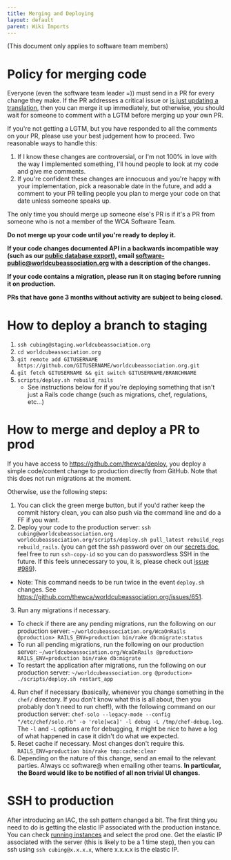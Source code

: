 ```yaml
---
title: Merging and Deploying
layout: default
parent: Wiki Imports
---
```


(This document only applies to software team members)

# Policy for merging code

Everyone (even the software team leader =)) must send in a PR for every change they make. If the PR addresses a critical issue or [is just updating a translation](https://github.com/thewca/worldcubeassociation.org/pull/1144#issuecomment-275124727), then you can merge it up immediately, but otherwise, you should wait for someone to comment with a LGTM before merging up your own PR.

If you're not getting a LGTM, but you have responded to all the comments on your PR, please use your best judgement how to proceed. Two reasonable ways to handle this:

1. If I know these changes are controversial, or I'm not 100% in love with the way I implemented something, I'll hound people to look at my code and give me comments.
2. If you're confident these changes are innocuous and you're happy with your implementation, pick a reasonable date in the future, and add a comment to your PR telling people you plan to merge your code on that date unless someone speaks up.

The only time you should merge up someone else's PR is if it's a PR from someone who is not a member of the WCA Software Team.

**Do not merge up your code until you're ready to deploy it.**

**If your code changes documented API in a backwards incompatible way (such as our [public database export](https://www.worldcubeassociation.org/results/misc/export.html)), email software-public@worldcubeassociation.org with a description of the changes.**

**If your code contains a migration, please run it on staging before running it on production.**

**PRs that have gone 3 months without activity are subject to being closed.**


# How to deploy a branch to staging

1. `ssh cubing@staging.worldcubeassociation.org`
2. `cd worldcubeassociation.org`
2. `git remote add GITUSERNAME https://github.com/GITUSERNAME/worldcubeassociation.org.git`
3. `git fetch GITUSERNAME && git switch GITUSERNAME/BRANCHNAME`
4. `scripts/deploy.sh rebuild_rails`
   - See instructions below for if you're deploying something that isn't just a Rails code change (such as migrations, chef, regulations, etc...)

# How to merge and deploy a PR to prod

If you have access to <https://github.com/thewca/deploy>, you deploy a simple code/content change to production directly from GitHub. Note that this does not run migrations at the moment.

Otherwise, use the following steps:

1. You can click the green merge button, but if you'd rather keep the commit history clean, you can also push via the command line and do a FF if you want.
2. Deploy your code to the production server: `ssh cubing@worldcubeassociation.org worldcubeassociation.org/scripts/deploy.sh pull_latest rebuild_regs rebuild_rails`. (you can get the ssh password over on our [secrets doc](https://docs.google.com/document/d/1WYYUg5RukgCSA7Mt6xfQ1ZCpYzax8ksekcp8PMMBSOg), feel free to run `ssh-copy-id` so you can do passwordless SSH in the future. If this feels unnecessary to you, it is, please check out [issue #989](https://github.com/thewca/worldcubeassociation.org/issues/989)).
  - Note: This command needs to be run twice in the event `deploy.sh` changes. See https://github.com/thewca/worldcubeassociation.org/issues/651.
3. Run any migrations if necessary.
  - To check if there are any pending migrations, run the following on our production server: `~/worldcubeassociation.org/WcaOnRails @production> RAILS_ENV=production bin/rake db:migrate:status`
  - To run all pending migrations, run the following on our production server:  `~/worldcubeassociation.org/WcaOnRails @production> RAILS_ENV=production bin/rake db:migrate`
  - To restart the application after migrations, run the following on our production server:  `~/worldcubeassociation.org @production> ./scripts/deploy.sh restart_app`
4. Run chef if necessary (basically, whenever you change something in the `chef/` directory. If you don't know what this is all about, then you probably don't need to run chef!), with the following command on our production server: `chef-solo --legacy-mode --config "/etc/chef/solo.rb" -o 'role[wca]' -l debug -L /tmp/chef-debug.log`. The `-l` and `-L` options are for debugging, it might be nice to have a log of what happened in case it didn't do what we expected.
5. Reset cache if necessary. Most changes don't require this. `RAILS_ENV=production bin/rake tmp:cache:clear`
6. Depending on the nature of this change, send an email to the relevant parties. Always cc software@ when emailing other teams. **In particular, the Board would like to be notified of all non trivial UI changes.**

# SSH to production

After introducing an IAC, the ssh pattern changed a bit. The first thing you need to do is getting the elastic IP associated with the production instance. You can check [running instances]((https://us-west-2.console.aws.amazon.com/ec2/v2/home?region=us-west-2#Instances:instanceState=running)) and select the prod one. Get the elastic IP associated with the server (this is likely to be a 1 time step), then you can ssh using `ssh cubing@x.x.x.x`, where x.x.x.x is the elastic IP.
